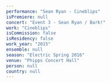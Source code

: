 ```yaml
---
performance: "Sean Ryan - Cineblips"
isPremiere: null
concert: "Event 3 - Sean Ryan / Bark!"
work: "Cineblips"
isCommission: false
isResidency: false
work_year: "2015"
ensemble: null
season: "Electric Spring 2016"
venue: "Phipps Concert Hall"
person: null
country: null
---
```


